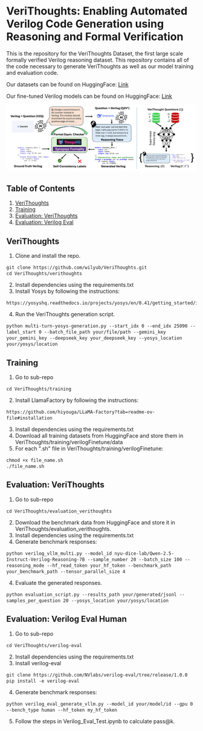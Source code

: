 # VeriThoughts: Enabling Automated Verilog Code Generation using Reasoning and Formal Verification
This is the repository for the VeriThoughts Dataset, the first large scale formally verified Verilog reasoning dataset. This repository contains all of the code necessary to generate VeriThoughts as well as our model training and evaluation code.

Our datasets can be found on HuggingFace: [Link](https://huggingface.co/collections/wilyub/verithoughts-datasets-6826de76e798014f05de6c0f)

Our fine-tuned Verilog models can be found on HuggingFace: [Link](https://huggingface.co/collections/nyu-dice-lab/verithoughts-models-681eead7cd13abeb5957baf3)

<p align="center">
  <img src="images/verithoughts.jpg" />
</p>

## Table of Contents

1. [VeriThoughts](#VeriThoughts)
2. [Training](#Training)
3. [Evaluation: VeriThoughts](#evaluation-verithoughts)
4. [Evaluation: Verilog Eval](#evaluation-verilog-eval-human)

## VeriThoughts
1. Clone and install the repo.
```
git clone https://github.com/wilyub/VeriThoughts.git
cd VeriThoughts/verithoughts
```
2. Install dependencies using the requirements.txt
3. Install Yosys by following the instructions:
```
https://yosyshq.readthedocs.io/projects/yosys/en/0.41/getting_started/installation.html#
```
4. Run the VeriThoughts generation script.
```
python multi-turn-yosys-generation.py --start_idx 0 --end_idx 25090 --label_start 0 --batch_file_path your/file/path --gemini_key your_gemini_key --deepseek_key your_deepseek_key --yosys_location your/yosys/location
```
## Training
1. Go to sub-repo
```
cd VeriThoughts/training
```
2. Install LlamaFactory by following the instructions:
```
https://github.com/hiyouga/LLaMA-Factory?tab=readme-ov-file#installation
```
3. Install dependencies using the requirements.txt
4. Download all training datasets from HuggingFace and store them in VeriThoughts/training/verilogFinetune/data
5. For each ".sh" file in VeriThoughts/training/verilogFinetune:
```
chmod +x file_name.sh
./file_name.sh
```
## Evaluation: VeriThoughts
1. Go to sub-repo
```
cd VeriThoughts/evaluation_verithoughts
```
2. Download the benchmark data from HuggingFace and store it in VeriThoughts/evaluation_verithoughts.
3. Install dependencies using the requirements.txt
4. Generate benchmark responses:
```
python verilog_vllm_multi.py --model_id nyu-dice-lab/Qwen-2.5-Instruct-Verilog-Reasoning-7B --sample_number 20 --batch_size 100 --reasoning_mode --hf_read_token your_hf_token --benchmark_path  your_benchmark_path --tensor_parallel_size 4
```
4. Evaluate the generated responses.
```
python evaluation_script.py --results_path your/generated/jsonl --samples_per_question 20 --yosys_location your/yosys/location
```
## Evaluation: Verilog Eval Human
1. Go to sub-repo
```
cd VeriThoughts/verilog-eval
```
2. Install dependencies using the requirements.txt
3. Install verilog-eval
```
git clone https://github.com/NVlabs/verilog-eval/tree/release/1.0.0
pip install -e verilog-eval
```
4. Generate benchmark responses:
```
python verilog_eval_generate_vllm.py --model_id your/model/id --gpu 0 --bench_type human --hf_token my_hf_token
```
5. Follow the steps in Verilog_Eval_Test.ipynb to calculate pass@k.
